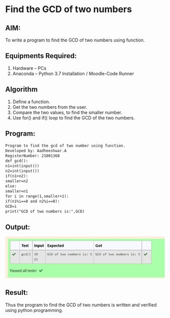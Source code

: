 # Find the GCD of two numbers

## AIM:
To write a program to find the GCD of two numbers using function.

## Equipments Required:
1. Hardware – PCs
2. Anaconda – Python 3.7 Installation / Moodle-Code Runner

## Algorithm
1. Define a function.
2. Get the two numbers from the user.
3. Compare the two values, to find the smaller number.
4. Use for() and if() loop to find the GCD of the two numbers.

## Program:
```
Program to find the gcd of two number using function.
Developed by: Aadheeshwar.A
RegisterNumber: 21001368
def gcd():
n1=int(input())
n2=int(input())
if(n1>n2):
smaller=n2
else:
smaller=n1
for i in range(1,smaller+1):
if(n1%i==0 and n2%i==0):
GCD=i
print("GCD of two numbers is:",GCD) 

```

## Output:
![gcd of two number](unknown.jpeg)


## Result:
Thus the program to find the GCD of two numbers is written and verified using python programming.
